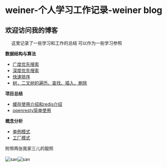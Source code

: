 # weiner-个人学习工作记录-weiner blog

## 欢迎访问我的博客

&nbsp;&nbsp;&nbsp;&nbsp;&nbsp;这里记录了一些学习和工作的总结 可以作为一些学习参照

**数据结构与算法**

* [广度优先搜索](#!/bfs.md)
* [深度优先搜索](#!/dfs.md)
* [快速排序](#!/quicksort.md)
* [树，二叉树的遍历、查找、插入、删除](#!/tree.md)

**项目总结**

* [缓存使用介绍和redis介绍](#!/cache_use.md)
* [openresty简单使用](#!/openresty_practice.md)

**概念分析**

* [单例模式](#!/singleton.md)
* [工厂模式](#!/factory.md)


附带两张我家三儿的靓照<br /><br />
![san](http://ocaya4boy.bkt.clouddn.com/saner1.jpeg?imageView2/0/w/400)![san](http://ocaya4boy.bkt.clouddn.com/saner2.jpeg?imageView2/0/h/300/w/300)<br /><br /><br />

